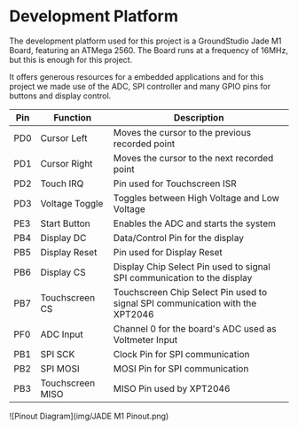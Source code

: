 # Development Platform

The development platform used for this project is a GroundStudio Jade M1 Board, featuring an ATMega 2560. The Board runs at a frequency of 16MHz, but this is enough for this project.

It offers generous resources for a embedded applications and for this project we made use of the ADC, SPI controller and many GPIO pins for buttons and display control.

|Pin|Function|Description|
|---|--------|-----------|
|PD0|Cursor Left|Moves the cursor to the previous recorded point|
|PD1|Cursor Right|Moves the cursor to the next recorded point|
|PD2|Touch IRQ|Pin used for Touchscreen ISR|
|PD3|Voltage Toggle|Toggles between High Voltage and Low Voltage|
|PE3|Start Button|Enables the ADC and starts the system|
|PB4|Display DC|Data/Control Pin for the display|
|PB5|Display Reset|Pin used for Display Reset|
|PB6|Display CS|Display Chip Select Pin used to signal SPI communication to the display|
|PB7|Touchscreen CS|Touchscreen Chip Select Pin used to signal SPI communication with the XPT2046|
|PF0|ADC Input|Channel 0 for the board's ADC used as Voltmeter Input|
|PB1|SPI SCK|Clock Pin for SPI communication|
|PB2|SPI MOSI|MOSI Pin for SPI communication|
|PB3|Touchscreen MISO|MISO Pin used by XPT2046|


![Pinout Diagram](img/JADE M1 Pinout.png)